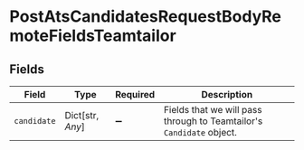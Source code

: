 # PostAtsCandidatesRequestBodyRemoteFieldsTeamtailor


## Fields

| Field                                                                | Type                                                                 | Required                                                             | Description                                                          |
| -------------------------------------------------------------------- | -------------------------------------------------------------------- | -------------------------------------------------------------------- | -------------------------------------------------------------------- |
| `candidate`                                                          | Dict[str, *Any*]                                                     | :heavy_minus_sign:                                                   | Fields that we will pass through to Teamtailor's `Candidate` object. |